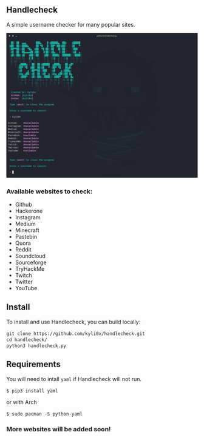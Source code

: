 ## Handlecheck
A simple username checker for many popular sites.

<p align="center">
    <img src="https://github.com/kyli0x/handlecheck/blob/main/screenhandlecheck.png">
</p>

### Available websites to check:
- Github
- Hackerone
- Instagram
- Medium
- Minecraft
- Pastebin
- Quora
- Reddit
- Soundcloud
- Sourceforge
- TryHackMe
- Twitch
- Twitter
- YouTube

## Install
To install and use Handlecheck, you can build locally:
```
git clone https://github.com/kyli0x/handlecheck.git
cd handlecheck/
python3 handlecheck.py
```
## Requirements
You will need to intall `yaml` if Handlecheck will not run.
```
$ pip3 install yaml
```
or with Arch
```
$ sudo pacman -S python-yaml
```

### More websites will be added soon!
